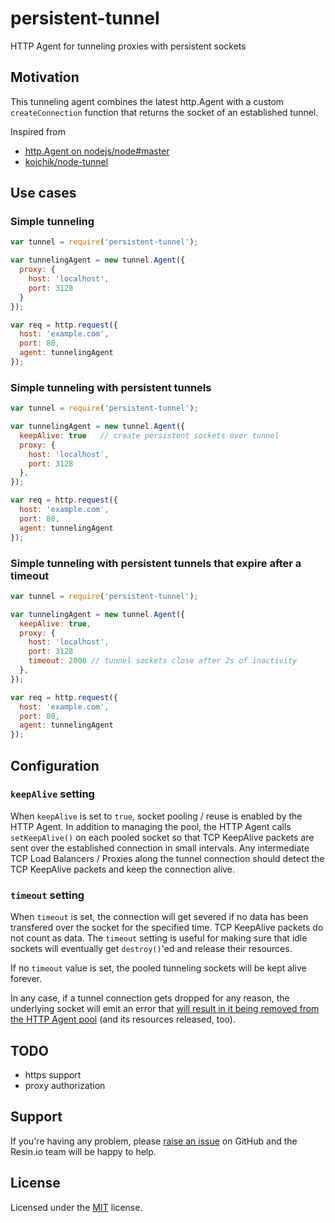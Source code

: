 # persistent-tunnel

HTTP Agent for tunneling proxies with persistent sockets

## Motivation

This tunneling agent combines the latest http.Agent with a custom `createConnection` function
that returns the socket of an established tunnel.

Inspired from

* [http.Agent on nodejs/node#master](https://github.com/nodejs/node/commit/9bee03aaf2d8137a5e490150e759750ccdc65202)
* [koichik/node-tunnel](https://github.com/koichik/node-tunnel)

## Use cases

### Simple tunneling

```javascript
var tunnel = require('persistent-tunnel');

var tunnelingAgent = new tunnel.Agent({
  proxy: {
    host: 'localhost',
    port: 3128
  }
});

var req = http.request({
  host: 'example.com',
  port: 80,
  agent: tunnelingAgent
});
```

### Simple tunneling with persistent tunnels

```javascript
var tunnel = require('persistent-tunnel');

var tunnelingAgent = new tunnel.Agent({
  keepAlive: true   // create persistent sockets over tunnel
  proxy: {
    host: 'localhost',
    port: 3128
  },
});

var req = http.request({
  host: 'example.com',
  port: 80,
  agent: tunnelingAgent
});
```

### Simple tunneling with persistent tunnels that expire after a timeout

```javascript
var tunnel = require('persistent-tunnel');

var tunnelingAgent = new tunnel.Agent({
  keepAlive: true,
  proxy: {
    host: 'localhost',
    port: 3128
    timeout: 2000 // tunnel sockets close after 2s of inactivity
  },
});

var req = http.request({
  host: 'example.com',
  port: 80,
  agent: tunnelingAgent
});
```

## Configuration

### `keepAlive` setting

When `keepAlive` is set to `true`, socket pooling / reuse
is enabled by the HTTP Agent. In addition to managing the pool,
the HTTP Agent calls `setKeepAlive()` on each pooled socket so
that TCP KeepAlive packets are sent over the established connection
in small intervals. Any intermediate TCP Load Balancers / Proxies
along the tunnel connection should detect the TCP KeepAlive packets
and keep the connection alive.

### `timeout` setting

When `timeout` is set, the connection will get severed if no data has
been transfered over the socket for the specified time. TCP KeepAlive
packets do not count as data. The `timeout` setting is useful for making sure
that idle sockets will eventually get `destroy()`'ed and release their
resources.

If no `timeout` value is set, the pooled tunneling sockets will be kept alive forever.

In any case, if a tunnel connection gets dropped for any reason, the underlying
socket will emit an error that [will result in it being removed from the
HTTP Agent pool](https://github.com/resin-io/persistent-tunnel/blob/master/vendor/_http_agent.js#L246-L252) (and its resources released, too).

TODO
----
* https support
* proxy authorization

Support
-------

If you're having any problem, please [raise an issue](https://github.com/resin-io/persistent-tunnel/issues/new) on GitHub and the Resin.io team will be happy to help.

## License

Licensed under the [MIT](https://github.com/resin-io/persistent-tunnel/blob/master/LICENSE) license.

